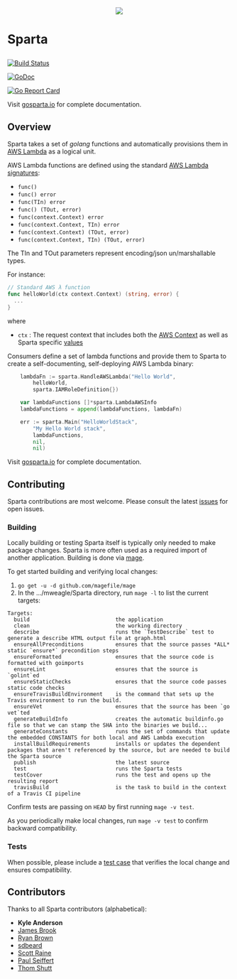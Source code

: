 
<div align="center"><img src="https://raw.githubusercontent.com/mweagle/Sparta/master/site/SpartaLogoLarge.png" />
</div>

# Sparta <p align="center">

[![Build Status](https://travis-ci.org/mweagle/Sparta.svg?branch=master)](https://travis-ci.org/mweagle/Sparta)

[![GoDoc](https://godoc.org/github.com/mweagle/Sparta?status.svg)](https://godoc.org/github.com/mweagle/Sparta)

[![Go Report Card](https://goreportcard.com/badge/github.com/mweagle/Sparta)](https://goreportcard.com/report/github.com/mweagle/Sparta)

Visit [gosparta.io](https://gosparta.io) for complete documentation.

## Overview

Sparta takes a set of _golang_ functions and automatically provisions them in
[AWS Lambda](https://aws.amazon.com/lambda/) as a logical unit.

AWS Lambda functions are defined using the standard [AWS Lambda signatures](https://aws.amazon.com/blogs/compute/announcing-go-support-for-aws-lambda/):

* `func()`
* `func() error`
* `func(TIn) error`
* `func() (TOut, error)`
* `func(context.Context) error`
* `func(context.Context, TIn) error`
* `func(context.Context) (TOut, error)`
* `func(context.Context, TIn) (TOut, error)`

 The TIn and TOut parameters represent encoding/json un/marshallable types.

For instance:

```go
// Standard AWS λ function
func helloWorld(ctx context.Context) (string, error) {
  ...
}
```

where
  * `ctx` : The request context that includes both the [AWS Context](https://github.com/aws/aws-lambda-go/blob/master/lambdacontext/context.go) as well as Sparta specific [values](https://godoc.org/github.com/mweagle/Sparta#pkg-constants.)


Consumers define a set of lambda functions and provide them to Sparta to create a self-documenting, self-deploying AWS Lambda binary:

```go
	lambdaFn := sparta.HandleAWSLambda("Hello World",
		helloWorld,
		sparta.IAMRoleDefinition{})

	var lambdaFunctions []*sparta.LambdaAWSInfo
	lambdaFunctions = append(lambdaFunctions, lambdaFn)

	err := sparta.Main("HelloWorldStack",
		"My Hello World stack",
		lambdaFunctions,
		nil,
		nil)
```

Visit [gosparta.io](https://gosparta.io) for complete documentation.

## Contributing

Sparta contributions are most welcome. Please consult the latest [issues](https://github.com/mweagle/Sparta/issues) for open issues.

### Building

Locally building or testing Sparta itself is typically only needed to make package
changes. Sparta is more often used as a required import of another application.
Building is done via [mage](https://magefile.org/).

To get started building and verifying local changes:

  1. `go get -u -d github.com/magefile/mage`
  1. In the .../mweagle/Sparta directory, run `mage -l` to list the current targets:

    Targets:
      build                           the application
      clean                           the working directory
      describe                        runs the `TestDescribe` test to generate a describe HTML output file at graph.html
      ensureAllPreconditions          ensures that the source passes *ALL* static `ensure*` precondition steps
      ensureFormatted                 ensures that the source code is formatted with goimports
      ensureLint                      ensures that the source is `golint`ed
      ensureStaticChecks              ensures that the source code passes static code checks
      ensureTravisBuildEnvironment    is the command that sets up the Travis environment to run the build.
      ensureVet                       ensures that the source has been `go vet`ted
      generateBuildInfo               creates the automatic buildinfo.go file so that we can stamp the SHA into the binaries we build...
      generateConstants               runs the set of commands that update the embedded CONSTANTS for both local and AWS Lambda execution
      installBuildRequirements        installs or updates the dependent packages that aren't referenced by the source, but are needed to build the Sparta source
      publish                         the latest source
      test                            runs the Sparta tests
      testCover                       runs the test and opens up the resulting report
      travisBuild                     is the task to build in the context of a Travis CI pipeline

Confirm tests are passing on `HEAD` by first running `mage -v test`.

As you periodically make local changes, run `mage -v test` to confirm backward compatibility.

### Tests

When possible, please include a [test case](https://golang.org/pkg/testing/) that verifies the local change and ensures compatibility.

## Contributors

Thanks to all Sparta contributors (alphabetical):

* **Kyle Anderson**
* [James Brook](https://github.com/jbrook)
* [Ryan Brown](https://github.com/ryansb)
* [sdbeard](https://github.com/sdbeard)
* [Scott Raine](https://github.com/nylar)
* [Paul Seiffert](https://github.com/seiffert)
* [Thom Shutt](https://github.com/thomshutt)

